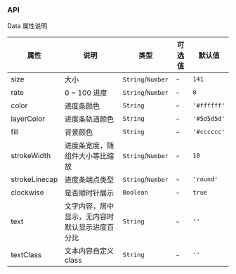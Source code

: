 ### API

<div class="card">

Data 属性说明

| 属性 | 说明 | 类型 | 可选值 | 默认值 |
| --- | --- | --- | --- | --- |
| size | 大小 | `String`/`Number` | - | `141` |
| rate | 0 ~ 100 进度 | `String`/`Number` | - | `0` |
| color | 进度条颜色 | `String` | - | `'#ffffff'` |
| layerColor | 进度条轨道颜色 | `String` | - | `'#5d5d5d'` |
| fill | 背景颜色 | `String` | - | `'#cccccc'` |
| strokeWidth | 进度条宽度，随组件大小等比缩放 | `String`/`Number` | - | `10` |
| strokeLinecap | 进度条端点类型 | `String`/`Number` | - | `'round'` |
| clockwise | 是否顺时针展示 | `Boolean` | - | `true` |
| text | 文字内容，居中显示，无内容时默认显示进度百分比 | `String` | - | `''` |
| textClass | 文本内容自定义class | `String` | - | `''` |

</div>
